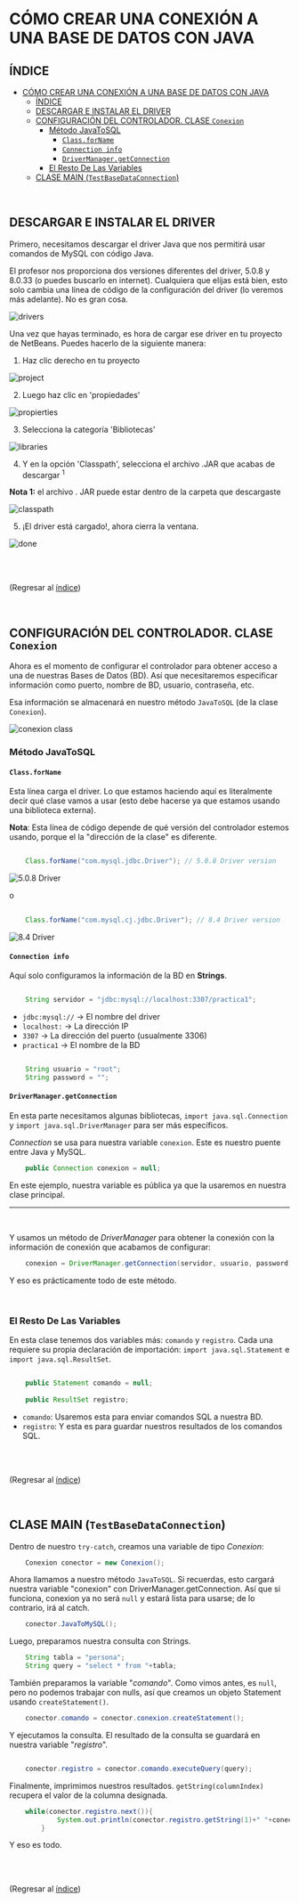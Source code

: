 # CÓMO CREAR UNA CONEXIÓN A UNA BASE DE DATOS CON JAVA

## ÍNDICE

- [CÓMO CREAR UNA CONEXIÓN A UNA BASE DE DATOS CON JAVA](#cómo-crear-una-conexión-a-una-base-de-datos-con-java)
  - [ÍNDICE](#índice)
  - [DESCARGAR E INSTALAR EL DRIVER](#descargar-e-instalar-el-driver)
  - [CONFIGURACIÓN DEL CONTROLADOR. CLASE `Conexion`](#configuración-del-controlador-clase-conexion)
    - [Método JavaToSQL](#método-javatosql)
      - [`Class.forName`](#classforname)
      - [`Connection info`](#connection-info)
      - [`DriverManager.getConnection`](#drivermanagergetconnection)
    - [El Resto De Las Variables](#el-resto-de-las-variables)
  - [CLASE MAIN (`TestBaseDataConnection`)](#clase-main-testbasedataconnection)


<br>

## DESCARGAR E INSTALAR EL DRIVER

Primero, necesitamos descargar el driver Java que nos permitirá usar comandos de MySQL con código Java.

El profesor nos proporciona dos versiones diferentes del driver, 5.0.8 y 8.0.33 (o puedes buscarlo en internet). Cualquiera que elijas está bien, esto solo cambia una línea de código de la configuración del driver (lo veremos más adelante). No es gran cosa.

![drivers](./images/Drivers-Classroom.png)

Una vez que hayas terminado, es hora de cargar ese driver en tu proyecto de NetBeans. Puedes hacerlo de la siguiente manera:

1. Haz clic derecho en tu proyecto

![project](./images/Left-Click-Project.png)

2. Luego haz clic en 'propiedades'

![propierties](./images/Properties.png)

3. Selecciona la categoría 'Bibliotecas'

![libraries](./images/Libraries.png)

4. Y en la opción 'Classpath', selecciona el archivo .JAR que acabas de descargar <sup>1</sup>

 **Nota 1:** el archivo . JAR puede estar dentro de la carpeta que descargaste

![classpath](./images/Classpath.png)

5. ¡El driver está cargado!, ahora cierra la ventana.

![done](./images/Driver-Cargado.png)

<br>
<br>

(Regresar al [índice](#índice))

<br>

## CONFIGURACIÓN DEL CONTROLADOR. CLASE `Conexion`

Ahora es el momento de configurar el controlador para obtener acceso a una de nuestras Bases de Datos (BD). Así que necesitaremos especificar información como puerto, nombre de BD, usuario, contraseña, etc.

Esa información se almacenará en nuestro método `JavaToSQL` (de la clase `Conexion`).

![conexion class](./images/Conexion-Class.png)

### Método JavaToSQL

#### `Class.forName` 

Esta línea carga el driver. Lo que estamos haciendo aquí es literalmente decir qué clase vamos a usar (esto debe hacerse ya que estamos usando una biblioteca externa).

**Nota**: Esta línea de código depende de qué versión del controlador estemos usando, porque el la "dirección de la clase" es diferente.

```java

    Class.forName("com.mysql.jdbc.Driver"); // 5.0.8 Driver version

```


![5.0.8 Driver](./images/Driver-Direction-5.png)

o

```java
    
    Class.forName("com.mysql.cj.jdbc.Driver"); // 8.4 Driver version

```
![8.4 Driver](./images/Driver-Direction-8.png)

#### `Connection info`

Aquí solo configuramos la información de la BD en **Strings**.

```java

    String servidor = "jdbc:mysql://localhost:3307/practica1";

```

- `jdbc:mysql://` -> El nombre del driver
- `localhost:` -> La dirección IP
- `3307` -> La dirección del puerto (usualmente 3306)
- `practica1` -> El nombre de la BD


```java

    String usuario = "root";
    String password = "";

```

#### `DriverManager.getConnection`

En esta parte necesitamos algunas bibliotecas, `import java.sql.Connection` y `import java.sql.DriverManager` para ser más específicos.

*Connection* se usa para nuestra variable `conexion`. Este es nuestro puente entre Java y MySQL.

```java
    public Connection conexion = null;
```

En este ejemplo, nuestra variable es pública ya que la usaremos en nuestra clase principal.

---
<br>

Y usamos un método de *DriverManager* para obtener la conexión con la información de conexión que acabamos de configurar:

```java
    conexion = DriverManager.getConnection(servidor, usuario, password);
```

Y eso es prácticamente todo de este método.

<br>

### El Resto De Las Variables

En esta clase tenemos dos variables más: `comando` y `registro`. Cada una requiere su propia declaración de importación: `import java.sql.Statement` e `import java.sql.ResultSet`.

```java

    public Statement comando = null;
    
    public ResultSet registro;

```

- `comando`: Usaremos esta para enviar comandos SQL a nuestra BD.
- `registro`: Y esta es para guardar nuestros resultados de los comandos SQL.

<br>
<br>

(Regresar al [índice](#índice))

<br>

## CLASE MAIN (`TestBaseDataConnection`)

Dentro de nuestro `try-catch`, creamos una variable de tipo *Conexion*:

```java
    Conexion conector = new Conexion();
```

Ahora llamamos a nuestro método `JavaToSQL`. Si recuerdas, esto cargará nuestra variable "conexion" con DriverManager.getConnection. Así que si funciona, conexion ya no será `null` y estará lista para usarse; de lo contrario, irá al catch.

```java
    conector.JavaToMySQL();
```

Luego, preparamos nuestra consulta con Strings.

```java
    String tabla = "persona";
    String query = "select * from "+tabla;  
```

También preparamos la variable "*comando*". Como vimos antes, es `null`, pero no podemos trabajar con nulls, así que creamos un objeto Statement usando `createStatement()`.

```java
    conector.comando = conector.conexion.createStatement();
```

Y ejecutamos la consulta. El resultado de la consulta se guardará en nuestra variable "*registro*".

```java

    conector.registro = conector.comando.executeQuery(query);

```

Finalmente, imprimimos nuestros resultados. `getString(columnIndex)` recupera el valor de la columna designada.

```java
    while(conector.registro.next()){
            System.out.println(conector.registro.getString(1)+" "+conector.registro.getString(2)+" "+conector.registro.getString(3));
        }
```

Y eso es todo.

<br>
<br>

(Regresar al [índice](#índice))

<br>